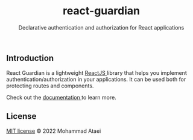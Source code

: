 <br/>

<h1 align='center'>react-guardian</h1>

<p align='center'>Declarative authentication and authorization for React applications</p>

<br/>

## Introduction

React Guardian is a lightweight [ ReactJS ](https://reactjs.org/) library that
helps you implement authentication/authorization in your applications. It can be
used both for protecting routes and components.

Check out the
[ documentation ](https://react-guardian.vercel.app/introduction.html) to learn
more.

## License

[MIT license](/LICENSE.md) © 2022 Mohammad Ataei
